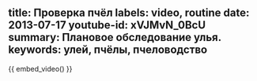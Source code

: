 title: Проверка пчёл
labels: video, routine
date: 2013-07-17
youtube-id: xVJMvN_0BcU
summary: Плановое обследование улья.
keywords: улей, пчёлы, пчеловодство
---
{{ embed_video() }}
